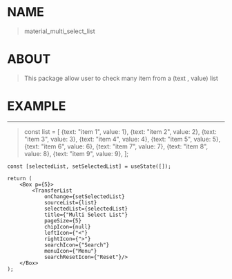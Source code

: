 # NAME
> material_multi_select_list

# ABOUT

> This package allow user to check many item from a (text , value) list

# EXAMPLE
_________________________________________


> const list = [
{text: "item 1", value: 1},
{text: "item 2", value: 2},
{text: "item 3", value: 3},
{text: "item 4", value: 4},
{text: "item 5", value: 5},
{text: "item 6", value: 6},
{text: "item 7", value: 7},
{text: "item 8", value: 8},
{text: "item 9", value: 9},
];




    const [selectedList, setSelectedList] = useState([]);

    return (
        <Box p={5}>
            <TransferList
                onChange={setSelectedList}
                sourceList={list}
                selectedList={selectedList}
                title={"Multi Select List"}
                pageSize={5}
                chipIcon={null}
                leftIcon={"<"}
                rightIcon={">"}
                searchIcon={"Search"}
                menuIcon={"Menu"}
                searchResetIcon={"Reset"}/>
        </Box>
    );

